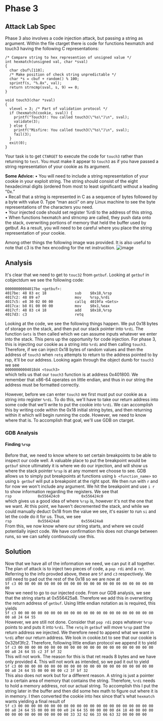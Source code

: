 # Phase 3

## Attack Lab Spec

Phase 3 also involves a code injection attack, but passing a string as argument.
Within the file ctarget there is code for functions hexmatch and touch3 having the following C
representations:
```
/* Compare string to hex represention of unsigned value */
int hexmatch(unsigned val, char *sval)
{
  char cbuf\[110];
  /* Make position of check string unpredictable */
  char *s = cbuf + random() % 100;
  sprintf(s, "%.8x", val);
  return strncmp(sval, s, 9) == 0;
}

void touch3(char *sval)
{
  vlevel = 3; /* Part of validation protocol */
  if (hexmatch(cookie, sval)) {
    printf("Touch3!: You called touch3(\"%s\")\n", sval);
    validate(3);
  } else {
    printf("Misfire: You called touch3(\"%s\")\n", sval);
    fail(3);
  }
  exit(0);
}
```
Your task is to get `CTARGET` to execute the code for `touch3` rather than returning to `test`. You must
make it appear to `touch3` as if you have passed a string representation of your cookie as its argument.

**Some Advice:**
• You will need to include a string representation of your cookie in your exploit string. The string should consist of the eight hexadecimal digits (ordered from most to least significant)
without a leading “0x.”  
• Recall that a string is represented in C as a sequence of bytes followed by a byte with value 0. Type “man ascii” on any Linux machine to see the byte representations of the characters you need.  
• Your injected code should set register %rdi to the address of this string.  
• When functions hexmatch and strncmp are called, they push data onto the stack, overwriting portions of memory that held the buffer used by getbuf. As a result, you will need to be careful where
you place the string representation of your cookie.

Among other things the following image was provided. It is also useful to note that c3 is the hex encoding for the ret instrucition.
![image](https://github.com/Motik7/AttackLab-Writeup/assets/60900283/5eb247a9-f732-44bc-9ae4-75f597f749e4)

## Analysis

It's clear that we need to get to `touc32` from `getbuf`. Looking at `getbuf` in cobjectdum we see the following code:  
```
00000000004017be <getbuf>:                        
4017be:	48 83 ec 18          	sub    $0x18,%rsp     
4017c2:	48 89 e7             	mov    %rsp,%rdi      
4017c5:	e8 30 02 00 00       	callq  4019fa <Gets>  
4017ca:	b8 01 00 00 00       	mov    $0x1,%eax      
4017cf:	48 83 c4 18          	add    $0x18,%rsp     
4017d3:	c3                   	retq                
```

Looking at the code, we see the following things happen. We put 0x18 bytes of storage on the stack, and then put our stack pointer into `%rdi`. The function `Gets` is then called which we can assume
inputs whatever we enter into the stack. This pens up the opportunity for code injection. For phase 3, this is injecting our cookie as a string into `%rdi` and then calling `touch3`. Therefore, if we can inject 0x18 bytes of random values and then the address of `touch3` when `retq` attempts to return to the address pointed to by rsp, it'll be our address. Looking again through the object dumb for `touch3` we see  
`00000000004018d4 <touch3>`  
which tells us that our `touch3` function is at address 0x401800. We remember that x86-64 operates on little endian, and thus in our string the address must be formatted correctly.

However, before we can enter `touch3` we first must put our cookie as a string into register `%rdi`. To do this, we'll have to take our return address into some code that we'll write to put the cookie into `%rdi`. We can accomplish this by writing code within the 0x18 initial string bytes, and then returning within it which will begin running the code. However, we need to know where that is. To accomplish that goal, we'll use GDB on ctarget. 

### GDB Analysis

#### Finding `%rsp`

Before that, we need to know where to set certain breakpoints to be able to inspect our code well. A valuable place to put the breakpoint would be `getbuf` since ultimately it is where we do our injection, and will show us where the stack pointer `%rsp` is at any moment we choose to see. GDB allows us to simply put breakpoints at functions using `b <function_name>` so using `b getbuf` will put a breakpoint at the right spot. We then run with `r` and for now we won't include any argument. We hit the breakpoint and use `i r` to show information regarding the registers. We see that  
`rsp            0x556424c0          0x556424c0`  
which gives us a good idea of where `%rsp` is, however it's not the one that we want. At this point, we haven't decremented the stack, and while we could manually deduct 0x18 from the value we see, it's easier to run `si` and let the code do it for us. Thus, we see  
`rsp            0x556424a8          0x556424a8`  
From this, we now know where our string starts, and where we could potentially inject code. We have confirmation this does not change between runs, so we can safely continuously use this.

## Solution

Now that we have all of the information we need, we can put it all together. The plan of attack is to inject two pieces of code, a `pop rdi` and a `ret`. Referring to the info provded above, these are `5f` and `c3` respectively. We still need to pad out the rest of the 0x18 so we are now at  
`5f c3 00 00 00 00 00 00 00 00 00 00 00 00 00 00 00 00 00 00 00 00 00 00`  
Now we need to go to our injected code. From our GDB analysis, we see that the string starts at 0x556425a8. Therefore we add this in overwriting the return address of `getbuf`. Using little endian notation as is required, this yields  
`5f c3 00 00 00 00 00 00 00 00 00 00 00 00 00 00 00 00 00 00 00 00 00 00 a8 24 64 55`  
However, we are still not done. Consider that `pop rdi` pops whatever `%rsp` points to and puts it into `%rdi`. The `retq` in `getbuf` will move `%rsp` past the return address we injected. We therefore need to append what we want in `%rdi` after our return address. We look in cookie.txt to see that our cookie is 0x32bf3fc2. Therefore, following little endian protocol we append it to yield  
`5f c3 00 00 00 00 00 00 00 00 00 00 00 00 00 00 00 00 00 00 00 00 00 00 a8 24 64 55 c2 3f bf 32`  
This will not work. The reason for this is that ret reads 8 bytes and we have only provided 4. This will not work as intended, so we pad it out to yield  
`5f c3 00 00 00 00 00 00 00 00 00 00 00 00 00 00 00 00 00 00 00 00 00 00 a8 24 64 55 00 00 00 00 c2 3f bf 32`  
This also does not work but for a different reason. A string is just a pointer to a certain area of memory that contains the string. Therefore, `%rdi` needs to hold a memory address, not our actual string. To accomplish this I put the string later in the buffer and then did some hex math to figure out where it is in memory. I then converted the cookie into hex since that's what `hexmatch` wants yielding a final result of  
`5f c3 00 00 00 00 00 00 00 00 00 00 00 00 00 00 00 00 00 00 00 00 00 00 a8 24 64 55 00 00 00 00 e0 24 64 55 00 00 00 00 d4 18 40 00 00 00 00 00 00 00 00 00 00 00 00 00 33 32 62 66 33 66 63 32 00 00 00 00`
